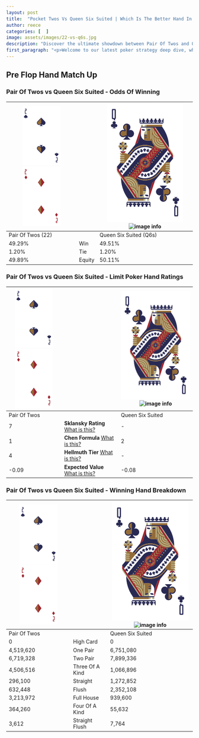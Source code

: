 ```yaml
---
layout: post
title:  "Pocket Twos Vs Queen Six Suited | Which Is The Better Hand In Poker? A Complete Guide"
author: reece
categories: [  ]
image: assets/images/22-vs-q6s.jpg
description: "Discover the ultimate showdown between Pair Of Twos and Queen Six Suited in poker! Uncover the odds, strategies, and scenarios where one hand triumphs over the other. Get ready to up your poker game with this thrilling analysis."
first_paragraph: "<p>Welcome to our latest poker strategy deep dive, where we're pitting two distinct hands against each other in a high-stakes showdown: Pair Of Twos vs Queen Six Suited.</p><p>In the dynamic world of poker, every decision counts, and knowing which hand holds the upper hand is key to your success at the table.</p><p>In this article, we'll dissect these two hands, explore the scenarios where one dominates the other, and equip you with the knowledge to make strategic choices that can tip the odds in your favor.</p><p>Get ready to unravel the intriguing dynamics of these poker hands and elevate your game to new heights.</p>"
---
```




[comment]: # (sp0)

## Pre Flop Hand Match Up

<div class="table hand-ratings" markdown="1"> 



### Pair Of Twos vs Queen Six Suited - Odds Of Winning


    
| ![image info](assets/images/hand1/2.png) ![image info](assets/images/hand1/2o.png) |  | ![image info](assets/images/hand2/Q.png) ![image info](assets/images/hand2/6s.png) |
| -------- | -------- | -------- |
| Pair Of Twos (22) |  | Queen Six Suited (Q6s) |
| 49.29% | Win | 49.51% |
| 1.20% | Tie | 1.20% |
| 49.89% | Equity | 50.11% |




[comment]: # (sp1)



### Pair Of Twos vs Queen Six Suited - Limit Poker Hand Ratings


    
| ![image info](assets/images/hand1/2.png) ![image info](assets/images/hand1/2o.png) |  | ![image info](assets/images/hand2/Q.png) ![image info](assets/images/hand2/6s.png) |
| -------- | -------- | -------- |
| Pair Of Twos |  | Queen Six Suited |
| 7 | **Sklansky Rating** [What is this?](/sklansky-rating-explained) | - |
| 1 | **Chen Formula** [What is this?](/chen-formula-explained) | 2 |
| 4 | **Hellmuth Tier** [What is this?](/Hellmuth-tier-explained) | - |
| -0.09 | **Expected Value** [What is this?](/expected-value-explained) | -0.08 |




[comment]: # (sp2)



### Pair Of Twos vs Queen Six Suited - Winning Hand Breakdown


    
| ![image info](assets/images/hand1/2.png) ![image info](assets/images/hand1/2o.png) |  | ![image info](assets/images/hand2/Q.png) ![image info](assets/images/hand2/6s.png) |
| -------- | -------- | -------- |
| Pair Of Twos |  | Queen Six Suited |
| 0 | High Card | 0 |
| 4,519,620 | One Pair | 6,751,080 |
| 6,719,328 | Two Pair | 7,899,336 |
| 4,506,516 | Three Of A Kind | 1,066,896 |
| 296,100 | Straight | 1,272,852 |
| 632,448 | Flush | 2,352,108 |
| 3,213,972 | Full House | 939,600 |
| 364,260 | Four Of A Kind | 55,632 |
| 3,612 | Straight Flush | 7,764 |




[comment]: # (sp3)



</div>

[comment]: # (sp4)



[comment]: # (sp5)

